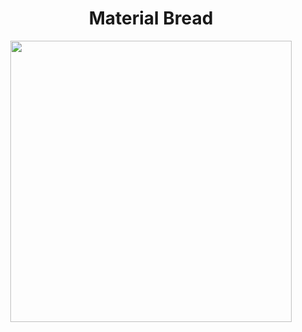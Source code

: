 <h1 align="center">Material Bread</h1>


<p align="center">
  <img src="https://github.com/user-attachments/assets/62b669e8-9feb-463a-ac73-5d89f4eea3b8" width="450" />
</p>




<!--
**NicoMuntean/NicoMuntean** is a ✨ _special_ ✨ repository because its `README.md` (this file) appears on your GitHub profile.

Here are some ideas to get you started:

- 🔭 I’m currently working on ...
- 🌱 I’m currently learning ...
- 👯 I’m looking to collaborate on ...
- 🤔 I’m looking for help with ...
- 💬 Ask me about ...
- 📫 How to reach me: ...
- 😄 Pronouns: ...
- ⚡ Fun fact: ...
-->

